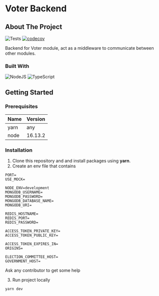 # Voter Backend

## About The Project

![Tests](https://github.com/Voter-Software-Process-2022/voter-backend/actions/workflows/tests.yml/badge.svg)
[![codecov](https://codecov.io/gh/Voter-Software-Process-2022/voter-backend/branch/main/graph/badge.svg?token=E5LKK421GB)](https://codecov.io/gh/Voter-Software-Process-2022/voter-backend)

Backend for Voter module, act as a middleware to communicate between other modules.

### Built With

![NodeJS](https://img.shields.io/badge/node.js-6DA55F?style=for-the-badge&logo=node.js&logoColor=white)
![TypeScript](https://img.shields.io/badge/typescript-%23007ACC.svg?style=for-the-badge&logo=typescript&logoColor=white)

## Getting Started

### Prerequisites

| Name | Version |
| ---- | ------- |
| yarn | any     |
| node | 16.13.2 |

### Installation

1. Clone this repository and and install packages using **yarn**.
2. Create an env file that contains

```
PORT=
USE_MOCK=

NODE_ENV=development
MONGODB_USERNAME=
MONGODB_PASSWORD=
MONGODB_DATABASE_NAME=
MONGODB_URI=

REDIS_HOSTNAME=
REDIS_PORT=
REDIS_PASSWORD=

ACCESS_TOKEN_PRIVATE_KEY=
ACCESS_TOKEN_PUBLIC_KEY=

ACCESS_TOKEN_EXPIRES_IN=
ORIGINS=

ELECTION_COMMITTEE_HOST=
GOVERNMENT_HOST=
```

Ask any contributor to get some help

3. Run project locally

```
yarn dev
```

